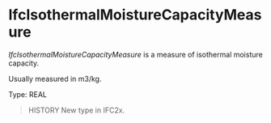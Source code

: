 # IfcIsothermalMoistureCapacityMeasure

_IfcIsothermalMoistureCapacityMeasure_ is a measure of isothermal moisture capacity.<!-- end of definition -->

Usually measured in m3/kg.

Type: REAL

> HISTORY  New type in IFC2x.
